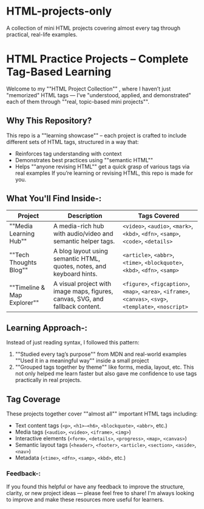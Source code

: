 # HTML-projects-only
A collection of mini HTML projects covering almost every tag through practical, real-life examples.
#  HTML Practice Projects – Complete Tag-Based Learning
Welcome to my ""HTML Project Collection"" , where I haven’t just "memorized"  HTML tags — I’ve "understood, applied, and demonstrated" each of them through ""real, topic-based mini projects"".
## Why This Repository?
This repo is a ""learning showcase"" – each project is crafted to include different sets of HTML tags, structured in a way that:
- Reinforces tag understanding with context
- Demonstrates best practices using ""semantic HTML""
- Helps ""anyone revising HTML""  get a quick grasp of various tags via real examples
If you’re learning or revising HTML, this repo is made for you.
##  What You'll Find Inside-:
| Project | Description | Tags Covered |
|--------|-------------|---------------|
| ""Media Learning Hub"" | A media-rich hub with audio/video and semantic helper tags. | `<video>`, `<audio>`, `<mark>`, `<kbd>`, `<dfn>`, `<samp>`, `<code>`, `<details>` |
| ""Tech Thoughts Blog"" | A blog layout using semantic HTML, quotes, notes, and keyboard hints. | `<article>`, `<abbr>`, `<time>`, `<blockquote>`, `<kbd>`, `<dfn>`, `<samp>` |
| ""Timeline & Map Explorer"" | A visual project with image maps, figures, canvas, SVG, and fallback content. | `<figure>`, `<figcaption>`, `<map>`, `<area>`, `<iframe>`, `<canvas>`, `<svg>`, `<template>`, `<noscript>` |
##  Learning Approach-:
Instead of just reading syntax, I followed this pattern:
1. ""Studied every tag’s purpose"" from MDN and real-world examples  
   ""Used it in a meaningful way"" inside a small project  
3. ""Grouped tags together by theme"" like forms, media, layout, etc.
This not only helped me learn faster but also gave me confidence to use tags practically in real projects.
##  Tag Coverage
These projects together cover ""almost all"" important HTML tags including:
- Text content tags (`<p>`, `<h1>–<h6>`, `<blockquote>`, `<abbr>`, etc.)
- Media tags (`<audio>`, `<video>`, `<iframe>`, `<img>`)
- Interactive elements (`<form>`, `<details>`, `<progress>`, `<map>`, `<canvas>`)
- Semantic layout tags (`<header>`, `<footer>`, `<article>`, `<section>`, `<aside>`, `<nav>`)
- Metadata (`<time>`, `<dfn>`, `<samp>`, `<kbd>`, etc.)
### Feedback-:
If you found this helpful or have any feedback to improve the structure, clarity, or new project ideas — please feel free to share!
I'm always looking to improve and make these resources more useful for learners.



